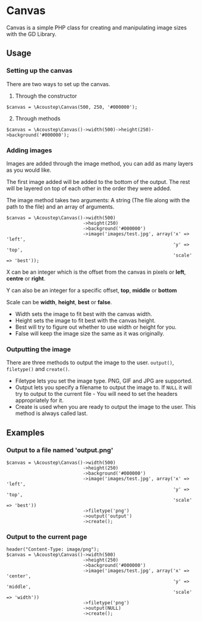 # Canvas

Canvas is a simple PHP class for creating and manipulating image sizes with the GD Library.

## Usage

### Setting up the canvas

There are two ways to set up the canvas.

1.  Through the constructor

```
$canvas = \Acoustep\Canvas(500, 250, '#000000');
```

2.  Through methods

```
$canvas = \Acoustep\Canvas()->width(500)->height(250)->background('#000000');
```

### Adding images

Images are added through the image method, you can add as many layers as you would like.  

The first image added will be added to the bottom of the output.  The rest will be layered on top of each other in the order they were added.

The image method takes two arguments: A string (The file along with the path to the file) and an array of arguments.

```
$canvas = \Acoustep\Canvas()->width(500)
							->height(250)
							->background('#000000')
							->image('images/test.jpg', array('x' => 'left',
											                 'y' => 'top',
											                 'scale' => 'best'));
```

X can be an integer which is the offset from the canvas in pixels or **left**, **centre** or **right**.

Y can also be an integer for a specific offset, **top**, **middle** or **bottom**

Scale can be **width**, **height**, **best** or **false**. 

* Width sets the image to fit best with the canvas width.
* Height sets the image to fit best with the canvas height.
* Best will try to figure out whether to use width or height for you.
* False will keep the image size the same as it was originally.

### Outputting the image

There are three methods to output the image to the user.  ```output()```, ```filetype()``` and ```create()```.

* Filetype lets you set the image type.  PNG, GIF and JPG are supported.
* Output lets you specify a filename to output the image to.  If ```NULL``` it will try to output to the current file - You will need to set the headers appropriately for it.
* Create is used when you are ready to output the image to the user. This method is always called last.

## Examples

### Output to a file named 'output.png'
```
$canvas = \Acoustep\Canvas()->width(500)
							->height(250)
							->background('#000000')
							->image('images/test.jpg', array('x' => 'left',
											                 'y' => 'top',
											                 'scale' => 'best'))
							->filetype('png')
							->output('output')
							->create();
```
### Output to the current page
```
header("Content-Type: image/png");
$canvas = \Acoustep\Canvas()->width(500)
							->height(250)
							->background('#000000')
							->image('images/test.jpg', array('x' => 'center',
											                 'y' => 'middle',
											                 'scale' => 'width'))
							->filetype('png')
							->output(NULL)
							->create();
```